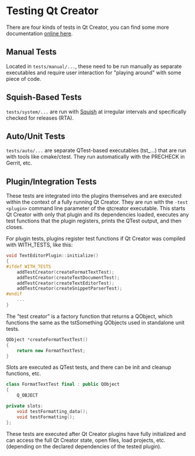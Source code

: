 # Testing Qt Creator

There are four kinds of tests in Qt Creator, you can find some more documentation
[online here](https://doc-snapshots.qt.io/qtcreator-extending/plugin-tests.html).

## Manual Tests

Located in `tests/manual/...`, these need to be run manually as separate executables and require
user interaction for "playing around" with some piece of code.

## Squish-Based Tests

`tests/system/...` are run with [Squish](https://www.qt.io/product/quality-assurance/squish)
at irregular intervals and specifically checked for releases (RTA).

## Auto/Unit Tests

`tests/auto/...` are separate QTest-based executables (tst_...) that are run with tools like
cmake/ctest. They run automatically with the PRECHECK in Gerrit, etc.

## Plugin/Integration Tests

These tests are integrated into the plugins themselves and are executed within
the context of a fully running Qt Creator. They are run with the `-test <plugin>`
command line parameter of the qtcreator executable.
This starts Qt Creator with only that plugin and its dependencies loaded, executes any test
functions that the plugin registers, prints the QTest output, and then closes.

For plugin tests, plugins register test functions if Qt Creator was compiled with WITH_TESTS,
like this:

```c++
void TextEditorPlugin::initialize()
{
#ifdef WITH_TESTS
    addTestCreator(createFormatTextTest);
    addTestCreator(createTextDocumentTest);
    addTestCreator(createTextEditorTest);
    addTestCreator(createSnippetParserTest);
#endif
    ...
}
```

The "test creator" is a factory function that returns a QObject, which functions the same as the
tstSomething QObjects used in standalone unit tests.

```c++
QObject *createFormatTextTest()
{
    return new FormatTextTest;
}
```

Slots are executed as QTest tests, and there can be init and cleanup functions, etc.

```c++
class FormatTextTest final : public QObject
{
    Q_OBJECT

private slots:
    void testFormatting_data();
    void testFormatting();
};
```

These tests are executed after Qt Creator plugins have fully initialized and can access the full
Qt Creator state, open files, load projects, etc. (depending on the declared dependencies of
the tested plugin).
